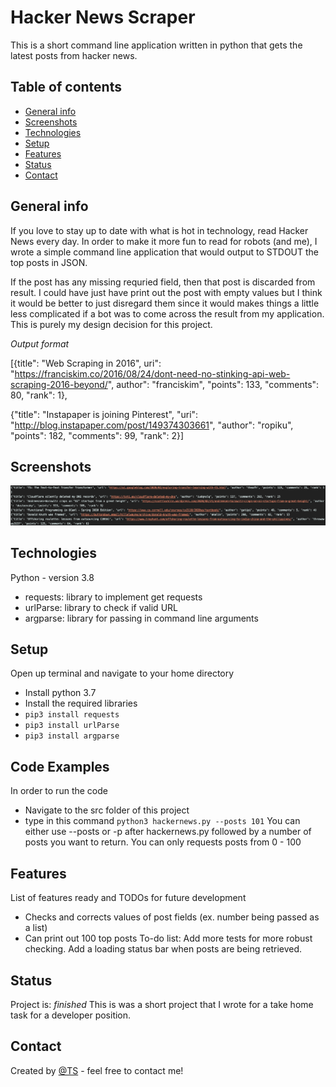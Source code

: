 # Hacker News Scraper
This is a short command line application written in python that gets the latest posts from hacker news.
## Table of contents
* [General info](#general-info)
* [Screenshots](#screenshots)
* [Technologies](#technologies)
* [Setup](#setup)
* [Features](#features)
* [Status](#status)
* [Contact](#contact)
## General info
If you love to stay up to date with what is hot in technology, read Hacker News every day.
In order to make it more fun to read for robots (and me), I wrote a simple command line application that would output to STDOUT the top posts in JSON.

If the post has any missing requried field, then that post is discarded from result. I could have just have print out the post with empty values but I think it would be better to just disregard them since it would makes things a little less complicated if a bot was to come across the result from my application. This is purely my design decision for this project.

*Output format*

[{title": "Web Scraping in 2016",
uri": "https://franciskim.co/2016/08/24/dont-need-no-stinking-api-web-scraping-2016-beyond/",
author": "franciskim",
"points": 133,
"comments": 80,
"rank": 1},

{"title": "Instapaper is joining Pinterest",
"uri": "http://blog.instapaper.com/post/149374303661",
"author": "ropiku",
"points": 182,
"comments": 99,
"rank": 2}]

## Screenshots
![Example screenshot](./img/screenshot.png)
## Technologies
Python - version 3.8
- requests: library to implement get requests
- urlParse: library to check if valid URL
- argparse: library for passing in command line arguments
## Setup
Open up terminal and navigate to your home directory
- Install python 3.7
- Install the required libraries
- `pip3 install requests`
- `pip3 install urlParse`
- `pip3 install argparse`
## Code Examples
In order to run the code
- Navigate to the src folder of this project
- type in this command `python3 hackernews.py --posts 101`
You can either use --posts or -p after hackernews.py followed by a number of posts you want to return.
You can only requests posts from 0 - 100
## Features
List of features ready and TODOs for future development
- Checks and corrects values of post fields (ex. number being passed as a list)
- Can print out 100 top posts
To-do list:
Add more tests for more robust checking.
Add a loading status bar when posts are being retrieved.
## Status
Project is: _finished_
This is was a short project that I wrote for a take home task for a developer position.
## Contact
Created by [@TS](https://www.linkedin.com/in/talha-sheikh-007/) - feel free to contact me!
